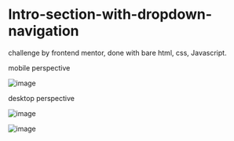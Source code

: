 # Intro-section-with-dropdown-navigation

challenge by frontend mentor, done with bare html, css, Javascript.

mobile perspective

![image](https://user-images.githubusercontent.com/59632483/191472406-7990232e-3494-474c-b1ef-4c41dc1dcba1.png)

desktop perspective

![image](https://user-images.githubusercontent.com/59632483/191472723-e144ab15-4b6c-4c62-971d-f0657d59768e.png)

![image](https://user-images.githubusercontent.com/59632483/191472822-be237b23-d8e2-4c4a-9b04-55262af2c3bc.png)

